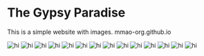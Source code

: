 # The Gypsy Paradise
This is a simple website with images.
<a src="mmao-org.github.io">mmao-org.github.io</a>

<img src="IMG_0428.jpeg" alt="hi" class="inline"/>
<img src="photos/IMG_0434.jpeg" alt="hi" class="inline"/>
<img src="photos/IMG_0435.jpeg" alt="hi" class="inline"/>
<img src="photos/IMG_0441.jpeg" alt="hi" class="inline"/>
<img src="photos/IMG_0443.jpeg" alt="hi" class="inline"/>
<img src="photos/IMG_0447.jpeg" alt="hi" class="inline"/>
<img src="photos/IMG_0449.jpeg" alt="hi" class="inline"/>
<img src="photos/IMG_0453.jpeg" alt="hi" class="inline"/>
<img src="photos/IMG_0456.jpeg" alt="hi" class="inline"/>
<img src="photos/IMG_0458.jpeg" alt="hi" class="inline"/>
<img src="photos/IMG_0460.jpeg" alt="hi" class="inline"/>
<img src="photos/IMG_0461.jpeg" alt="hi" class="inline"/>
<img src="photos/IMG_0463.jpeg" alt="hi" class="inline"/>
<img src="photos/IMG_0465.jpeg" alt="hi" class="inline"/>

